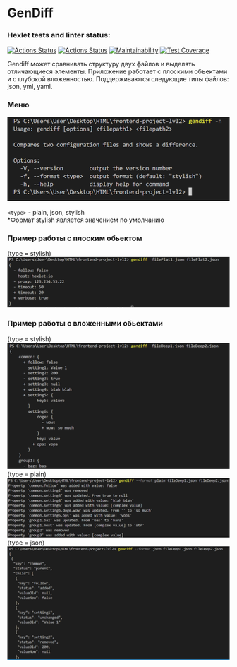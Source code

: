 #  GenDiff 

### Hexlet tests and linter status:
[![Actions Status](https://github.com/Vetrash/frontend-project-lvl2/workflows/hexlet-check/badge.svg)](https://github.com/Vetrash/frontend-project-lvl2/actions) [![Actions Status](https://github.com/Vetrash/frontend-project-lvl2/workflows/auto-test/badge.svg)](https://github.com/Vetrash/frontend-project-lvl2/actions) [![Maintainability](https://api.codeclimate.com/v1/badges/fb0677c561f3b433a59d/maintainability)](https://codeclimate.com/github/Vetrash/frontend-project-lvl2/maintainability) [![Test Coverage](https://api.codeclimate.com/v1/badges/fb0677c561f3b433a59d/test_coverage)](https://codeclimate.com/github/Vetrash/frontend-project-lvl2/test_coverage)

Gendiff может сравнивать структуру двух файлов и выделять отличающиеся элементы.
Приложение работает с плоскими объектами и с глубокой вложенностью. Поддерживаются следующие типы файлов: json, yml, yaml.


### Меню
<img  src ='.\src\img\menu.PNG'  alt='menu'>

`<type>` - plain, json, stylish <br>
*Формат stylish является значением по умолчанию

### Пример работы с плоским обьектом
(type = stylish)
<img  src ='.\src\img\flat.PNG'  alt='flat'>
### Пример работы с вложенными обьектами
(type = stylish)
<img  src ='.\src\img\Deep.PNG'  alt='deep'>
(type = plain)
<img  src ='.\src\img\plain.PNG'  alt='plain'>
(type = json)
<img  src ='.\src\img\json.PNG'  alt='plain'>